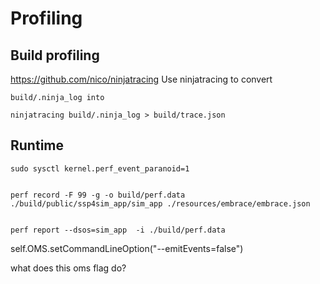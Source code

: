 
# Profiling

## Build profiling
https://github.com/nico/ninjatracing
Use ninjatracing to convert 


```
build/.ninja_log into 

ninjatracing build/.ninja_log > build/trace.json
```


## Runtime

```
sudo sysctl kernel.perf_event_paranoid=1


perf record -F 99 -g -o build/perf.data ./build/public/ssp4sim_app/sim_app ./resources/embrace/embrace.json


perf report --dsos=sim_app  -i ./build/perf.data

```

self.OMS.setCommandLineOption("--emitEvents=false")

what does this oms flag do?